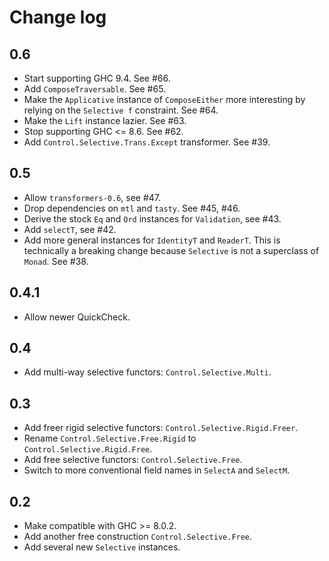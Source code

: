 # Change log

## 0.6

* Start supporting GHC 9.4. See #66.
* Add `ComposeTraversable`. See #65.
* Make the `Applicative` instance of `ComposeEither` more interesting by relying
  on the `Selective f` constraint. See #64.
* Make the `Lift` instance lazier. See #63.
* Stop supporting GHC <= 8.6. See #62.
* Add `Control.Selective.Trans.Except` transformer. See #39.

## 0.5

* Allow `transformers-0.6`, see #47.
* Drop dependencies on `mtl` and `tasty`. See #45, #46.
* Derive the stock `Eq` and `Ord` instances for `Validation`, see #43.
* Add `selectT`, see #42.
* Add more general instances for `IdentityT` and `ReaderT`. This is technically
  a breaking change because `Selective` is not a superclass of `Monad`. See #38.

## 0.4.1

* Allow newer QuickCheck.

## 0.4

* Add multi-way selective functors: `Control.Selective.Multi`.

## 0.3

* Add freer rigid selective functors: `Control.Selective.Rigid.Freer`.
* Rename `Control.Selective.Free.Rigid` to `Control.Selective.Rigid.Free`.
* Add free selective functors: `Control.Selective.Free`.
* Switch to more conventional field names in `SelectA` and `SelectM`.

## 0.2

* Make compatible with GHC >= 8.0.2.
* Add another free construction `Control.Selective.Free`.
* Add several new `Selective` instances.
